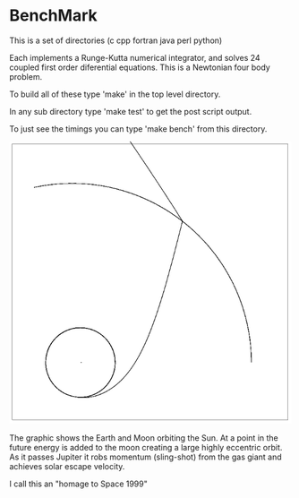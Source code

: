 # BenchMark

This is a set of directories (c cpp fortran java perl python)

Each implements a Runge-Kutta numerical integrator, and solves
24 coupled first order diferential equations. This is a Newtonian
four body problem.

To build all of these type 'make' in the top level directory.

In any sub directory type 'make test' to get the post script output.

To just see the timings you can type 'make bench' from this directory.

![orbits](S1999.png "Output of the benchmark")

The graphic shows the Earth and Moon orbiting the Sun.
At a point in the future energy is added to the moon
creating a large highly eccentric orbit. As it passes Jupiter
it robs momentum (sling-shot) from the gas giant and achieves solar
escape velocity.

I call this an "homage to Space 1999"

